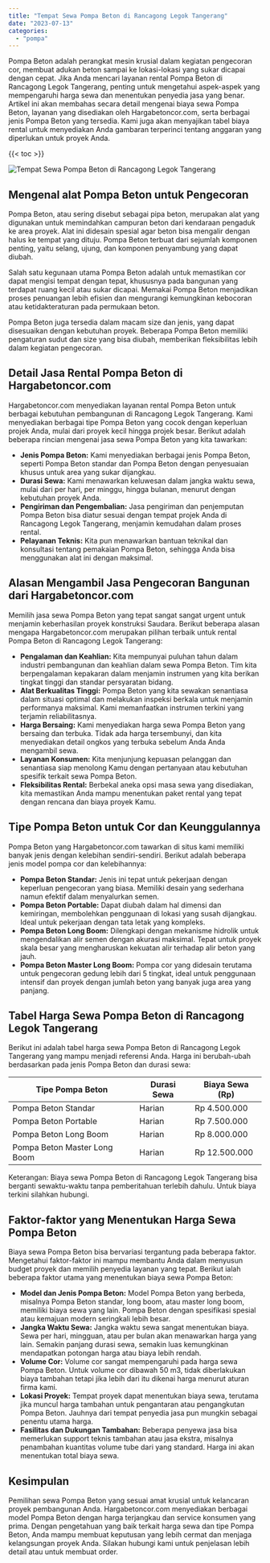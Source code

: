 ```yaml
---
title: "Tempat Sewa Pompa Beton di Rancagong Legok Tangerang"
date: "2023-07-13"
categories: 
  - "pompa"
---
```




Pompa Beton adalah perangkat mesin krusial dalam kegiatan pengecoran cor, membuat adukan beton sampai ke lokasi-lokasi yang sukar dicapai dengan cepat. Jika Anda mencari layanan rental Pompa Beton di Rancagong Legok Tangerang, penting untuk mengetahui aspek-aspek yang mempengaruhi harga sewa dan menentukan penyedia jasa yang benar. Artikel ini akan membahas secara detail mengenai biaya sewa Pompa Beton, layanan yang disediakan oleh Hargabetoncor.com, serta berbagai jenis Pompa Beton yang tersedia. Kami juga akan menyajikan tabel biaya rental untuk menyediakan Anda gambaran terperinci tentang anggaran yang diperlukan untuk proyek Anda.

{{< toc >}}

![Tempat Sewa Pompa Beton di Rancagong Legok Tangerang](https://hargareadymixid.github.io/pompa/concrete-pump%20(30).png)

## Mengenal alat Pompa Beton untuk Pengecoran

Pompa Beton, atau sering disebut sebagai pipa beton, merupakan alat yang digunakan untuk memindahkan campuran beton dari kendaraan pengaduk ke area proyek. Alat ini didesain spesial agar beton bisa mengalir dengan halus ke tempat yang dituju. Pompa Beton terbuat dari sejumlah komponen penting, yaitu selang, ujung, dan komponen penyambung yang dapat diubah.

Salah satu kegunaan utama Pompa Beton adalah untuk memastikan cor dapat mengisi tempat dengan tepat, khususnya pada bangunan yang terdapat ruang kecil atau sukar dicapai. Memakai Pompa Beton menjadikan proses penuangan lebih efisien dan mengurangi kemungkinan kebocoran atau ketidakteraturan pada permukaan beton.

Pompa Beton juga tersedia dalam macam size dan jenis, yang dapat disesuaikan dengan kebutuhan proyek. Beberapa Pompa Beton memiliki pengaturan sudut dan size yang bisa diubah, memberikan fleksibilitas lebih dalam kegiatan pengecoran.

## Detail Jasa Rental Pompa Beton di Hargabetoncor.com

Hargabetoncor.com menyediakan layanan rental Pompa Beton untuk berbagai kebutuhan pembangunan di Rancagong Legok Tangerang. Kami menyediakan berbagai tipe Pompa Beton yang cocok dengan keperluan projek Anda, mulai dari proyek kecil hingga projek besar. Berikut adalah beberapa rincian mengenai jasa sewa Pompa Beton yang kita tawarkan:

- **Jenis Pompa Beton:** Kami menyediakan berbagai jenis Pompa Beton, seperti Pompa Beton standar dan Pompa Beton dengan penyesuaian khusus untuk area yang sukar dijangkau.
- **Durasi Sewa:** Kami menawarkan keluwesan dalam jangka waktu sewa, mulai dari per hari, per minggu, hingga bulanan, menurut dengan kebutuhan proyek Anda.
- **Pengiriman dan Pengembalian:** Jasa pengiriman dan penjemputan Pompa Beton bisa diatur sesuai dengan tempat projek Anda di Rancagong Legok Tangerang, menjamin kemudahan dalam proses rental.
- **Pelayanan Teknis:** Kita pun menawarkan bantuan teknikal dan konsultasi tentang pemakaian Pompa Beton, sehingga Anda bisa menggunakan alat ini dengan maksimal.

## Alasan Mengambil Jasa Pengecoran Bangunan dari Hargabetoncor.com

Memilih jasa sewa Pompa Beton yang tepat sangat sangat urgent untuk menjamin keberhasilan proyek konstruksi Saudara. Berikut beberapa alasan mengapa Hargabetoncor.com merupakan pilihan terbaik untuk rental Pompa Beton di Rancagong Legok Tangerang:

- **Pengalaman dan Keahlian:** Kita mempunyai puluhan tahun dalam industri pembangunan dan keahlian dalam sewa Pompa Beton. Tim kita berpengalaman kepakaran dalam menjamin instrumen yang kita berikan tingkat tinggi dan standar persyaratan bidang.
- **Alat Berkualitas Tinggi:** Pompa Beton yang kita sewakan senantiasa dalam situasi optimal dan melakukan inspeksi berkala untuk menjamin performanya maksimal. Kami memanfaatkan instrumen terkini yang terjamin reliabilitasnya.
- **Harga Bersaing:** Kami menyediakan harga sewa Pompa Beton yang bersaing dan terbuka. Tidak ada harga tersembunyi, dan kita menyediakan detail ongkos yang terbuka sebelum Anda Anda mengambil sewa.
- **Layanan Konsumen:** Kita menjunjung kepuasan pelanggan dan senantiasa siap menolong Kamu dengan pertanyaan atau kebutuhan spesifik terkait sewa Pompa Beton.
- **Fleksibilitas Rental:** Berbekal aneka opsi masa sewa yang disediakan, kita memastikan Anda mampu menentukan paket rental yang tepat dengan rencana dan biaya proyek Kamu.

## Tipe Pompa Beton untuk Cor dan Keunggulannya

Pompa Beton yang Hargabetoncor.com tawarkan di situs kami memiliki banyak jenis dengan kelebihan sendiri-sendiri. Berikut adalah beberapa jenis model pompa cor dan kelebihannya:

- **Pompa Beton Standar:** Jenis ini tepat untuk pekerjaan dengan keperluan pengecoran yang biasa. Memiliki desain yang sederhana namun efektif dalam menyalurkan semen.
- **Pompa Beton Portable:** Dapat diubah dalam hal dimensi dan kemiringan, membolehkan penggunaan di lokasi yang susah dijangkau. Ideal untuk pekerjaan dengan tata letak yang kompleks.
- **Pompa Beton Long Boom:** Dilengkapi dengan mekanisme hidrolik untuk mengendalikan alir semen dengan akurasi maksimal. Tepat untuk proyek skala besar yang mengharuskan kekuatan alir terhadap alir beton yang jauh.
- **Pompa Beton Master Long Boom:** Pompa cor yang didesain terutama untuk pengecoran gedung lebih dari 5 tingkat, ideal untuk penggunaan intensif dan proyek dengan jumlah beton yang banyak juga area yang panjang.

## Tabel Harga Sewa Pompa Beton di Rancagong Legok Tangerang

Berikut ini adalah tabel harga sewa Pompa Beton di Rancagong Legok Tangerang yang mampu menjadi referensi Anda. Harga ini berubah-ubah berdasarkan pada jenis Pompa Beton dan durasi sewa:

| Tipe Pompa Beton | Durasi Sewa | Biaya Sewa (Rp) |
| --- | --- | --- |
| Pompa Beton Standar | Harian | Rp 4.500.000 |
| Pompa Beton Portable | Harian | Rp 7.500.000 |
| Pompa Beton Long Boom | Harian | Rp 8.000.000 |
| Pompa Beton Master Long Boom | Harian | Rp 12.500.000 |

Keterangan: Biaya sewa Pompa Beton di Rancagong Legok Tangerang bisa berganti sewaktu-waktu tanpa pemberitahuan terlebih dahulu. Untuk biaya terkini silahkan hubungi.

## Faktor-faktor yang Menentukan Harga Sewa Pompa Beton

Biaya sewa Pompa Beton bisa bervariasi tergantung pada beberapa faktor. Mengetahui faktor-faktor ini mampu membantu Anda dalam menyusun budget proyek dan memilih penyedia layanan yang tepat. Berikut ialah beberapa faktor utama yang menentukan biaya sewa Pompa Beton:

- **Model dan Jenis Pompa Beton:** Model Pompa Beton yang berbeda, misalnya Pompa Beton standar, long boom, atau master long boom, memiliki biaya sewa yang lain. Pompa Beton dengan spesifikasi spesial atau kemajuan modern seringkali lebih besar.
- **Jangka Waktu Sewa:** Jangka waktu sewa sangat menentukan biaya. Sewa per hari, mingguan, atau per bulan akan menawarkan harga yang lain. Semakin panjang durasi sewa, semakin luas kemungkinan mendapatkan potongan harga atau biaya lebih rendah.
- **Volume Cor:** Volume cor sangat mempengaruhi pada harga sewa Pompa Beton. Untuk volume cor dibawah 50 m3, tidak diberlakukan biaya tambahan tetapi jika lebih dari itu dikenai harga menurut aturan firma kami.
- **Lokasi Proyek:** Tempat proyek dapat menentukan biaya sewa, terutama jika muncul harga tambahan untuk pengantaran atau pengangkutan Pompa Beton. Jauhnya dari tempat penyedia jasa pun mungkin sebagai penentu utama harga.
- **Fasilitas dan Dukungan Tambahan:** Beberapa penyewa jasa bisa memerlukan support teknis tambahan atau jasa ekstra, misalnya penambahan kuantitas volume tube dari yang standard. Harga ini akan menentukan total biaya sewa.

## Kesimpulan

Pemilihan sewa Pompa Beton yang sesuai amat krusial untuk kelancaran proyek pembangunan Anda. Hargabetoncor.com menyediakan berbagai model Pompa Beton dengan harga terjangkau dan service konsumen yang prima. Dengan pengetahuan yang baik terkait harga sewa dan tipe Pompa Beton, Anda mampu membuat keputusan yang lebih cermat dan menjaga kelangsungan proyek Anda. Silakan hubungi kami untuk penjelasan lebih detail atau untuk membuat order.

